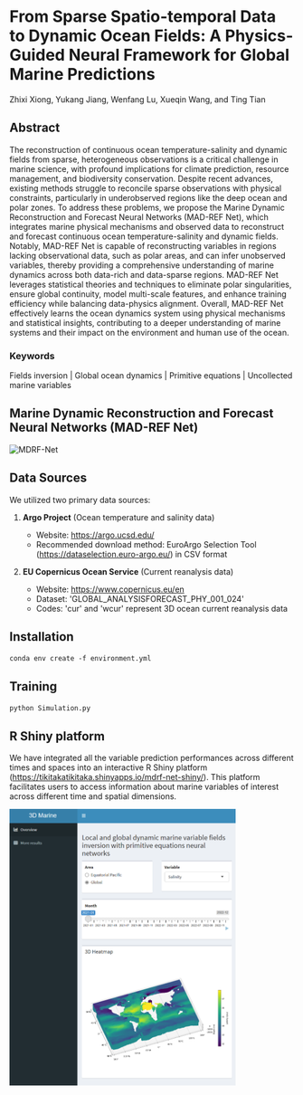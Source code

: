 


# From Sparse Spatio-temporal Data to Dynamic Ocean Fields: A Physics-Guided Neural Framework for Global Marine Predictions
Zhixi Xiong, Yukang Jiang, Wenfang Lu, Xueqin Wang, and Ting Tian





## Abstract

The reconstruction of continuous ocean temperature-salinity and dynamic fields from sparse, heterogeneous observations is a critical challenge in marine science, with profound implications for climate prediction, resource management, and biodiversity conservation. 
Despite recent advances, existing methods struggle to reconcile sparse observations with physical constraints, particularly in underobserved regions like the deep ocean and polar zones.
To address these problems, we propose the Marine Dynamic Reconstruction and Forecast Neural Networks (MAD-REF Net), which integrates marine physical mechanisms and observed data to reconstruct and forecast continuous ocean temperature-salinity and dynamic fields.
Notably, MAD-REF Net   is capable of reconstructing variables in regions lacking observational data, such as polar areas, and can infer unobserved variables, thereby providing a comprehensive understanding of marine dynamics across both data-rich and data-sparse regions.
MAD-REF Net   leverages statistical theories and techniques to eliminate polar singularities, ensure global continuity, model multi-scale features, and enhance training efficiency while balancing data-physics alignment.
Overall, MAD-REF Net   effectively learns the ocean dynamics system using physical mechanisms and statistical insights, contributing to a deeper understanding of marine systems and their impact on the environment and human use of the ocean.


### Keywords

Fields inversion | Global ocean dynamics | Primitive equations | Uncollected marine variables


## Marine Dynamic Reconstruction and Forecast Neural Networks (MAD-REF Net)
![MDRF-Net](/Image/MAD-REF_structure.jpg)


## Data Sources

We utilized two primary data sources:

1. **Argo Project** (Ocean temperature and salinity data)
   - Website: https://argo.ucsd.edu/
   - Recommended download method: EuroArgo Selection Tool (https://dataselection.euro-argo.eu/) in CSV format

2. **EU Copernicus Ocean Service** (Current reanalysis data)
   - Website: https://www.copernicus.eu/en
   - Dataset: 'GLOBAL_ANALYSISFORECAST_PHY_001_024'
   - Codes: 'cur' and 'wcur' represent 3D ocean current reanalysis data

## Installation
```
conda env create -f environment.yml
```

## Training
```
python Simulation.py
```

## R Shiny platform

We have integrated all the variable prediction performances across different times and spaces into an interactive R Shiny platform (https://tikitakatikitaka.shinyapps.io/mdrf-net-shiny/). This platform facilitates users to access information about marine variables of interest across different time and spatial dimensions.

<img src="Image/Shiny.png" alt="Shiny Image" width="400"/>